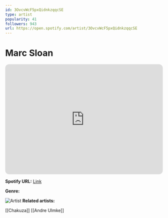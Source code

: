 ```yaml
---
id: 3OvcvWcF5pxQidnkzqqcSE
type: artist
popularity: 41
followers: 943
url: https://open.spotify.com/artist/3OvcvWcF5pxQidnkzqqcSE
---
```

# Marc Sloan

<iframe style="border-radius:12px" src="https://open.spotify.com/embed/artist/3OvcvWcF5pxQidnkzqqcSE" width="100%" height="352" frameBorder="0" allowfullscreen="" allow="autoplay; clipboard-write; encrypted-media; fullscreen; picture-in-picture" loading="lazy"></iframe>

**Spotify URL:** [Link](https://open.spotify.com/artist/3OvcvWcF5pxQidnkzqqcSE)

**Genre:** 

![Artist](https://i.scdn.co/image/ab6761610000e5eb38761a1d8e63e73730144cf4)
**Related artists:**

[[Chakuza]]
[[Andre Ulmke]]
